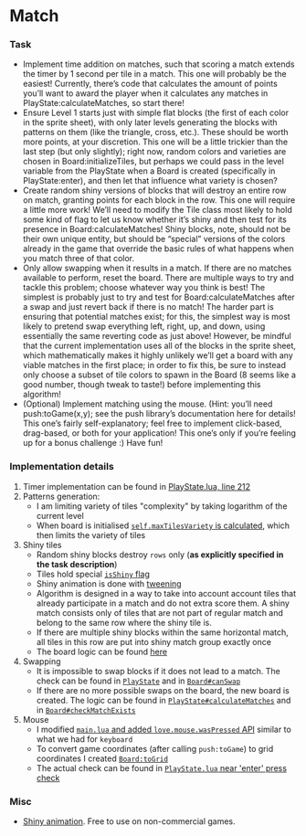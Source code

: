 # Match

### Task

- Implement time addition on matches, such that scoring a match extends the timer by 1 second per tile in a match. This one will probably be the easiest! Currently, there’s code that calculates the amount of points you’ll want to award the player when it calculates any matches in PlayState:calculateMatches, so start there!
- Ensure Level 1 starts just with simple flat blocks (the first of each color in the sprite sheet), with only later levels generating the blocks with patterns on them (like the triangle, cross, etc.). These should be worth more points, at your discretion. This one will be a little trickier than the last step (but only slightly); right now, random colors and varieties are chosen in Board:initializeTiles, but perhaps we could pass in the level variable from the PlayState when a Board is created (specifically in PlayState:enter), and then let that influence what variety is chosen?
- Create random shiny versions of blocks that will destroy an entire row on match, granting points for each block in the row. This one will require a little more work! We’ll need to modify the Tile class most likely to hold some kind of flag to let us know whether it’s shiny and then test for its presence in Board:calculateMatches! Shiny blocks, note, should not be their own unique entity, but should be “special” versions of the colors already in the game that override the basic rules of what happens when you match three of that color.
- Only allow swapping when it results in a match. If there are no matches available to perform, reset the board. There are multiple ways to try and tackle this problem; choose whatever way you think is best! The simplest is probably just to try and test for Board:calculateMatches after a swap and just revert back if there is no match! The harder part is ensuring that potential matches exist; for this, the simplest way is most likely to pretend swap everything left, right, up, and down, using essentially the same reverting code as just above! However, be mindful that the current implementation uses all of the blocks in the sprite sheet, which mathematically makes it highly unlikely we’ll get a board with any viable matches in the first place; in order to fix this, be sure to instead only choose a subset of tile colors to spawn in the Board (8 seems like a good number, though tweak to taste!) before implementing this algorithm!
- (Optional) Implement matching using the mouse. (Hint: you’ll need push:toGame(x,y); see the push library’s documentation here for details! This one’s fairly self-explanatory; feel free to implement click-based, drag-based, or both for your application! This one’s only if you’re feeling up for a bonus challenge :) Have fun!

### Implementation details

1. Timer implementation can be found in [PlayState.lua, line 212](./src/states/PlayState.lua#L212)
2. Patterns generation:
    - I am limiting variety of tiles "complexity" by taking logarithm of the current level
    - When board is initialised [`self.maxTilesVariety` is calculated](./src/Board.lua#L25), which then limits the variety of tiles
3. Shiny tiles
    - Random shiny blocks destroy `rows` only (**as explicitly specified in the task description**)
    - Tiles hold special [`isShiny` flag](./src/Tile.lua#L39)
    - Shiny animation is done with [tweening](./src/Tile.lua#L43)
    - Algorithm is designed in a way to take into account account tiles that already participate in a match and do not extra score them. A shiny match consists only of tiles that are not part of regular match and belong to the same row where the shiny tile is.
    - If there are multiple shiny blocks within the same horizontal match, all tiles in this row are put into shiny match group exactly once
    - The board logic can be found [here](./src/Board.lua#L179)
4. Swapping
    - It is impossible to swap blocks if it does not lead to a match. The check can be found in [`PlayState`](./src/states/PlayState.lua#L151) and in [`Board#canSwap`](./src/Board.lua#L331)
    - If there are no more possible swaps on the board, the new board is created. The logic can be found in [`PlayState#calculateMatches`](./src/states/PlayState.lua#L231) and in [`Board#checkMatchExists`](./src/Board.lua#L313)
5. Mouse
    - I modified [`main.lua` and added `love.mouse.wasPressed` API](./main.lua#L106) similar to what we had for `keyboard`
    - To convert game coordinates (after calling `push:toGame`) to grid coordinates I created [`Board:toGrid`](./src/Board.lua#L30)
    - The actual check can be found in [`PlayState.lua` near 'enter' press check](./src/states/PlayState.lua#L127)

### Misc

- [Shiny animation](https://bdragon1727.itch.io/super-package-retro-pixel-effects-32x32-pack-2). Free to use on non-commercial games. 